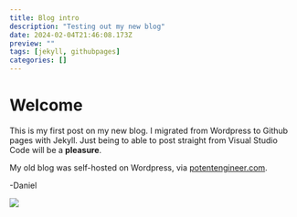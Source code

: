 ```yaml
---
title: Blog intro
description: "Testing out my new blog"
date: 2024-02-04T21:46:08.173Z
preview: ""
tags: [jekyll, githubpages]
categories: []
---
```

# Welcome

This is my first post on my new blog. I migrated from Wordpress to Github pages with Jekyll. Just being to able to post straight from Visual Studio Code will be a **pleasure**. 

My old blog was self-hosted on Wordpress, via [potentengineer.com](http://www.potentengineer.com).

-Daniel

<!--more-->

<img src="{{ site.baseurl }}/assets/images/Microsoft-System-Center-Configuration-Manager-logo%20-%20Copy.png">